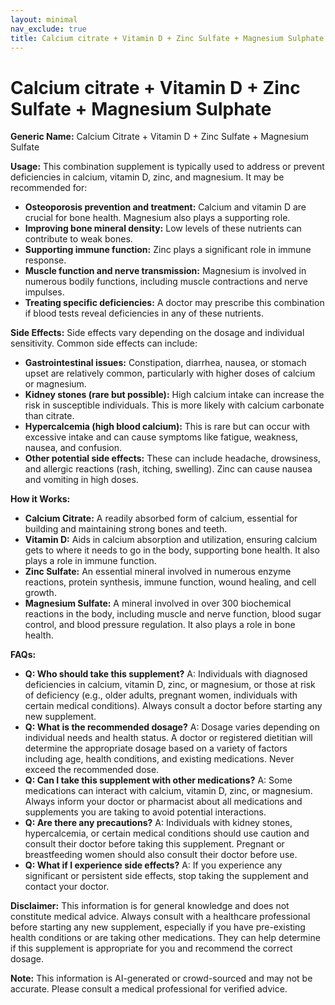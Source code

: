 ```yaml
---
layout: minimal
nav_exclude: true
title: Calcium citrate + Vitamin D + Zinc Sulfate + Magnesium Sulphate
---
```


# Calcium citrate + Vitamin D + Zinc Sulfate + Magnesium Sulphate

**Generic Name:** Calcium Citrate + Vitamin D + Zinc Sulfate + Magnesium Sulfate

**Usage:** This combination supplement is typically used to address or prevent deficiencies in calcium, vitamin D, zinc, and magnesium.  It may be recommended for:

* **Osteoporosis prevention and treatment:** Calcium and vitamin D are crucial for bone health. Magnesium also plays a supporting role.
* **Improving bone mineral density:**  Low levels of these nutrients can contribute to weak bones.
* **Supporting immune function:** Zinc plays a significant role in immune response.
* **Muscle function and nerve transmission:** Magnesium is involved in numerous bodily functions, including muscle contractions and nerve impulses.
* **Treating specific deficiencies:** A doctor may prescribe this combination if blood tests reveal deficiencies in any of these nutrients.


**Side Effects:**  Side effects vary depending on the dosage and individual sensitivity.  Common side effects can include:

* **Gastrointestinal issues:** Constipation, diarrhea, nausea, or stomach upset are relatively common, particularly with higher doses of calcium or magnesium.
* **Kidney stones (rare but possible):**  High calcium intake can increase the risk in susceptible individuals.  This is more likely with calcium carbonate than citrate.
* **Hypercalcemia (high blood calcium):**  This is rare but can occur with excessive intake and can cause symptoms like fatigue, weakness, nausea, and confusion.
* **Other potential side effects:**  These can include headache, drowsiness, and allergic reactions (rash, itching, swelling).  Zinc can cause nausea and vomiting in high doses.


**How it Works:**

* **Calcium Citrate:** A readily absorbed form of calcium, essential for building and maintaining strong bones and teeth.
* **Vitamin D:** Aids in calcium absorption and utilization, ensuring calcium gets to where it needs to go in the body, supporting bone health.  It also plays a role in immune function.
* **Zinc Sulfate:**  An essential mineral involved in numerous enzyme reactions, protein synthesis, immune function, wound healing, and cell growth.
* **Magnesium Sulfate:**  A mineral involved in over 300 biochemical reactions in the body, including muscle and nerve function, blood sugar control, and blood pressure regulation. It also plays a role in bone health.


**FAQs:**

* **Q: Who should take this supplement?**  A:  Individuals with diagnosed deficiencies in calcium, vitamin D, zinc, or magnesium, or those at risk of deficiency (e.g., older adults, pregnant women, individuals with certain medical conditions). Always consult a doctor before starting any new supplement.
* **Q: What is the recommended dosage?** A:  Dosage varies depending on individual needs and health status.  A doctor or registered dietitian will determine the appropriate dosage based on a variety of factors including age, health conditions, and existing medications.  Never exceed the recommended dose.
* **Q: Can I take this supplement with other medications?** A:  Some medications can interact with calcium, vitamin D, zinc, or magnesium.  Always inform your doctor or pharmacist about all medications and supplements you are taking to avoid potential interactions.
* **Q: Are there any precautions?** A:  Individuals with kidney stones, hypercalcemia, or certain medical conditions should use caution and consult their doctor before taking this supplement.  Pregnant or breastfeeding women should also consult their doctor before use.
* **Q:  What if I experience side effects?** A: If you experience any significant or persistent side effects, stop taking the supplement and contact your doctor.


**Disclaimer:** This information is for general knowledge and does not constitute medical advice. Always consult with a healthcare professional before starting any new supplement, especially if you have pre-existing health conditions or are taking other medications.  They can help determine if this supplement is appropriate for you and recommend the correct dosage.


**Note:** This information is AI-generated or crowd-sourced and may not be accurate. Please consult a medical professional for verified advice.